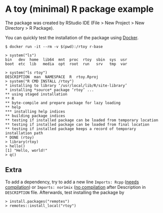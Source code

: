 # A toy (minimal) R package example

The package was created by RStudio IDE (File > New Project > New Directory > R Package).


You can quickly test the installation of the package using [Docker](https://www.docker.com/).

```
$ docker run -it --rm -v $(pwd):/rtoy r-base
```

```
> system("ls")
bin   dev  home  lib64	mnt  proc  rtoy  sbin  sys  usr
boot  etc  lib	 media	opt  root  run	 srv   tmp  var

> system("ls rtoy")
DESCRIPTION  man  NAMESPACE  R	rtoy.Rproj
> system("R CMD INSTALL /rtoy")
* installing to library ‘/usr/local/lib/R/site-library’
* installing *source* package ‘rtoy’ ...
** using staged installation
** R
** byte-compile and prepare package for lazy loading
** help
*** installing help indices
** building package indices
** testing if installed package can be loaded from temporary location
** testing if installed package can be loaded from final location
** testing if installed package keeps a record of temporary installation path
* DONE (rtoy)
> library(rtoy)
> hello()
[1] "Hello, world!"
> q()
```

## Extra

To add a dependency, try to add a new line `Imports: Rcpp` ([needs compilation](https://github.com/cran/Rcpp)) or `Imports: nor1mix` ([no compilation](https://github.com/cran/nor1mix) after Description in `DESCRIPTION` file. Afterwards, test installing the package by

```
> install.packages("remotes")
> remotes::install_local("rtoy")
```

